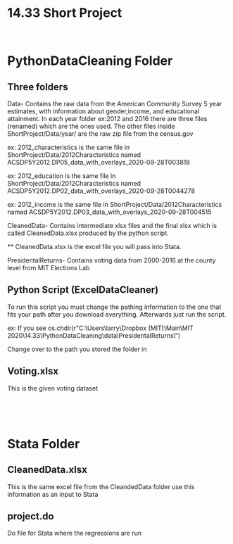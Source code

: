 # 14.33 Short Project

<p>&nbsp;</p>


PythonDataCleaning Folder
=============

Three folders 
-------------

Data- Contains the raw data from the American Community Survey 5 year estimates, with information about gender,income, and educational attainment. 
In each year folder ex:2012 and 2016 there are three files (renamed) which are the ones used. The other files inside ShortProject/Data/year/ are the raw zip file from the census.gov

ex: 2012_characteristics is the same file in ShortProject/Data/2012Characteristics named ACSDP5Y2012.DP05_data_with_overlays_2020-09-28T003818

ex: 2012_education is the same file in ShortProject/Data/2012Characteristics named ACSDP5Y2012.DP02_data_with_overlays_2020-09-28T0044278

ex: 2012_income is the same file in ShortProject/Data/2012Characteristics named ACSDP5Y2012.DP03_data_with_overlays_2020-09-28T004515

CleanedData- Contains intermediate xlsx files and the final xlsx which is called CleanedData.xlsx produced by the python script.

** CleanedData.xlsx is the excel file you will pass into Stata.

PresidentalReturns- Contains voting data from 2000-2016 at the county level from MIT Elections Lab

Python Script (ExcelDataCleaner)
-------------

To run this script you must change the pathing information to the one that fits your path after you download everything. Afterwards just run the script.

ex: If you see os.chdir(r"C:\\Users\\larry\\Dropbox (MIT)\\Main\\MIT 2020\\14.33\\PythonDataCleaning\\data\\PresidentalReturns\\") 

Change over to the path you stored the folder in


Voting.xlsx
-------------

This is the given voting dataset 

<p>&nbsp;</p>
<p>&nbsp;</p>

Stata Folder
=============

CleanedData.xlsx
-------------

This is the same excel file from the CleandedData folder use this information as an input to Stata

project.do
-------------

Do file for Stata where the regressions are run